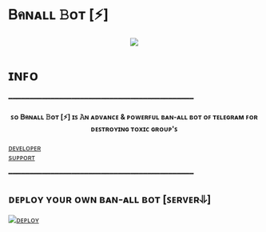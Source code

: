 # Ᏼคɴᴀʟʟ 𝙱ᴏᴛ [⚡️]


<p align="center">
  <img src="https://te.legra.ph/file/31077a464a4ca165eb8bc.jpg">
</p>

# ɪɴꜰᴏ 
━━━━━━━━━━━━━━━━━━━━━━━━━━━━━━━━━━━━━━━━━━━━

<h4 align="center">
ꜱᴏ Ᏼคɴᴀʟʟ 𝙱ᴏᴛ [⚡️] ɪꜱ 𝙰ɴ ᴀᴅᴠᴀɴᴄᴇ & ᴘᴏᴡᴇʀꜰᴜʟ ʙᴀɴ-ᴀʟʟ ʙᴏᴛ ᴏꜰ ᴛᴇʟᴇɢʀᴀᴍ ꜰᴏʀ ᴅᴇꜱᴛʀᴏʏɪɴɢ ᴛᴏxɪᴄ ɢʀᴏᴜᴘ'ꜱ
</h4>

<p>

<a href="https://t.me/fatherOFpaul"> ᴅᴇᴠᴇʟᴏᴘᴇʀ </a>     
    <a href="https://t.me/bonten_mainchats"> sᴜᴘᴘᴏʀᴛ</a> 
 </p>

━━━━━━━━━━━━━━━━━━━━━━━━━━━━━━━━━━━━━━━━━━━━
## ᴅᴇᴘʟᴏʏ ʏᴏᴜʀ ᴏᴡɴ ʙᴀɴ-ᴀʟʟ ʙᴏᴛ [ꜱᴇʀᴠᴇʀ⥥]


[![ᴅᴇᴘʟᴏʏ](https://www.herokucdn.com/deploy/button.svg)](https://heroku.com/deploy?template=https://github.com/yuuichiexe/Banallprobot)

